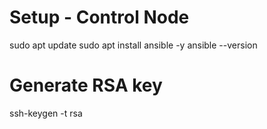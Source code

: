 # Setup - Control Node
sudo apt update
sudo apt install ansible -y
ansible --version

# Generate RSA key
ssh-keygen -t rsa